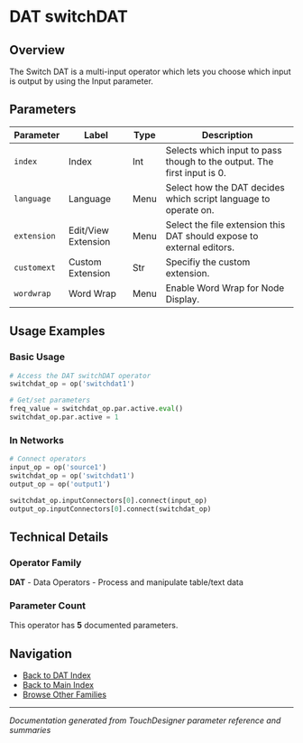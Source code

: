 # DAT switchDAT

## Overview

The Switch DAT is a multi-input operator which lets you choose which input is output by using the Input parameter.

## Parameters

| Parameter | Label | Type | Description |
|-----------|-------|------|-------------|
| `index` | Index | Int | Selects which input to pass though to the output. The first input is 0. |
| `language` | Language | Menu | Select how the DAT decides which script language to operate on. |
| `extension` | Edit/View Extension | Menu | Select the file extension this DAT should expose to external editors. |
| `customext` | Custom Extension | Str | Specifiy the custom extension. |
| `wordwrap` | Word Wrap | Menu | Enable Word Wrap for Node Display. |

## Usage Examples

### Basic Usage

```python
# Access the DAT switchDAT operator
switchdat_op = op('switchdat1')

# Get/set parameters
freq_value = switchdat_op.par.active.eval()
switchdat_op.par.active = 1
```

### In Networks

```python
# Connect operators
input_op = op('source1')
switchdat_op = op('switchdat1')
output_op = op('output1')

switchdat_op.inputConnectors[0].connect(input_op)
output_op.inputConnectors[0].connect(switchdat_op)
```

## Technical Details

### Operator Family

**DAT** - Data Operators - Process and manipulate table/text data

### Parameter Count

This operator has **5** documented parameters.

## Navigation

- [Back to DAT Index](../DAT/DAT_INDEX.md)
- [Back to Main Index](../OPERATORS_INDEX.md)
- [Browse Other Families](../OPERATORS_INDEX.md#quick-navigation)

---
*Documentation generated from TouchDesigner parameter reference and summaries*
